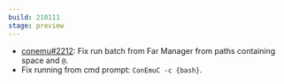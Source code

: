 ```yaml
---
build: 210111
stage: preview
---
```


* [conemu#2212](https://github.com/Maximus5/ConEmu/issues/2212): Fix run batch from Far Manager from paths containing space and `@`.
* Fix running from cmd prompt: `ConEmuC -c {bash}`.

